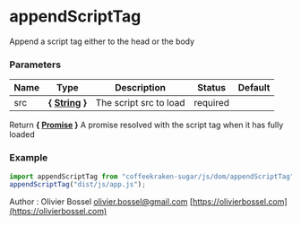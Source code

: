 # appendScriptTag

Append a script tag either to the head or the body

### Parameters

| Name | Type                                                                                                   | Description            | Status   | Default |
| ---- | ------------------------------------------------------------------------------------------------------ | ---------------------- | -------- | ------- |
| src  | **{ [String](https://developer.mozilla.org/fr/docs/Web/JavaScript/Reference/Objets_globaux/String) }** | The script src to load | required |

Return **{ [Promise](https://developer.mozilla.org/fr/docs/Web/JavaScript/Reference/Objets_globaux/Promise) }** A promise resolved with the script tag when it has fully loaded

### Example

```js
import appendScriptTag from "coffeekraken-sugar/js/dom/appendScriptTag";
appendScriptTag("dist/js/app.js");
```

Author : Olivier Bossel [olivier.bossel@gmail.com](mailto:olivier.bossel@gmail.com) [https://olivierbossel.com](https://olivierbossel.com)
